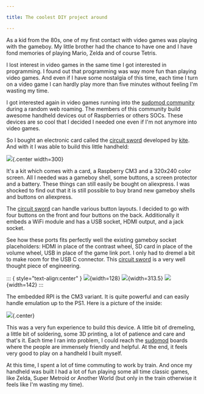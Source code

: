 ```yaml
---

title: The coolest DIY project around

---
```


As a kid from the 80s, one of my first contact with video games was playing
with the gameboy. My little brother had the chance to have one and I have fond
memories of playing Mario, Zelda and of course Tetris.

I lost interest in video games in the same time I got interested in
programming. I found out that programming was way more fun than playing video
games. And even if I have some nostalgia of this time, each time I turn on a
video game I can hardly play more than five minutes without feeling I'm wasting
my time.

I got interested again in video games running into the [sudomod
community][sudomod] during a random web roaming. The members of this community
build awesome handheld devices out of Raspberries or others SOCs. These
devices are so cool that I decided I needed one even if I'm not anymore into
video games.

So I bought an electronic card called the [circuit sword][circuit-sword]
developed by [kite](https://kiteretro.com/). And with it I was able to build
this little handheld:

![](/images/GB_front.jpg){.center width=300}

It's a kit which comes with a card, a Raspberry CM3 and a 320x240 color screen.
All I needed was a gameboy shell, some buttons, a screen protector and a
battery. These things can still easily be bought on aliexpress. I was shocked
to find out that it is still possible to buy brand new gameboy shells and
buttons on aliexpress.

The [circuit sword][circuit-sword] can handle various button layouts. I decided
to go with four buttons on the front and four buttons on the back. Additionally
it embeds a WiFi module and has a USB socket, HDMI output, and a jack socket.

See how these ports fits perfectly well the existing gameboy socket
placeholders: HDMI in place of the contrast wheel, SD card in place of the
volume wheel, USB in place of the game link port. I only had to dremel a bit to
make room for the USB C connector. This [circuit sword][circuit-sword] is a
very well thought piece of engineering.

::: { style="text-align:center" }
![](/images/GB_left.jpg){width=128}
![](/images/GB_back.jpg){width=313.5}
![](/images/GB_right.jpg){width=142}
:::

The embedded RPI is the CM3 variant. It is quite powerful and can easily handle
emulation up to the PS1. Here is a picture of the inside:

![](/images/GB_inside.jpg){.center}

This was a very fun experience to build this device. A little bit of dremeling,
a little bit of soldering, some 3D printing, a lot of patience and care and
that's it. Each time I ran into problem, I could reach the [sudomod][sudomod]
boards where the people are immensely friendly and helpful. At the end, it
feels very good to play on a handheld I built myself.

At this time, I spent a lot of time commuting to work by train. And once my
handheld was built I had a lot of fun playing some all time classic games, like
Zelda, Super Metroid or Another World (but only in the train otherwise it feels
like I'm wasting my time).

[circuit-sword]: https://github.com/kiteretro/Circuit-Sword
[sudomod]: https://sudomod.com/
